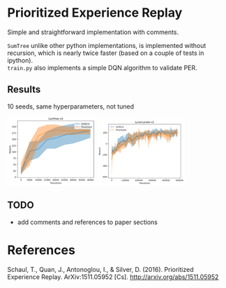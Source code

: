 # Prioritized Experience Replay

Simple and straightforward implementation with comments. 

`SumTree` unlike other python implementations, is implemented without recursion, 
which is nearly twice faster (based on a couple of tests in ipython).   
`train.py` also implements a simple DQN algorithm to validate PER. 

## Results
10 seeds, same hyperparameters, not tuned

<p float="left">
  <img src="/plots/cartpole.jpg" width="40%"/>
  <img src="/plots/lunarlander.jpg" width="40%"/>
</p>

## TODO

- add comments and references to paper sections

# References

Schaul, T., Quan, J., Antonoglou, I., & Silver, D. (2016). Prioritized Experience Replay. ArXiv:1511.05952 [Cs]. http://arxiv.org/abs/1511.05952
